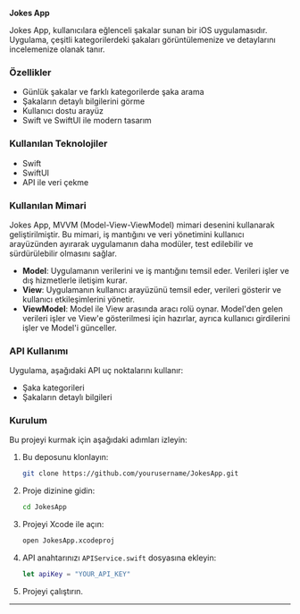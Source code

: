 **Jokes App**

Jokes App, kullanıcılara eğlenceli şakalar sunan bir iOS uygulamasıdır. Uygulama, çeşitli kategorilerdeki şakaları görüntülemenize ve detaylarını incelemenize olanak tanır.

### Özellikler
- Günlük şakalar ve farklı kategorilerde şaka arama
- Şakaların detaylı bilgilerini görme
- Kullanıcı dostu arayüz
- Swift ve SwiftUI ile modern tasarım

### Kullanılan Teknolojiler
- Swift
- SwiftUI
- API ile veri çekme

### Kullanılan Mimari
Jokes App, MVVM (Model-View-ViewModel) mimari desenini kullanarak geliştirilmiştir. Bu mimari, iş mantığını ve veri yönetimini kullanıcı arayüzünden ayırarak uygulamanın daha modüler, test edilebilir ve sürdürülebilir olmasını sağlar.

- **Model**: Uygulamanın verilerini ve iş mantığını temsil eder. Verileri işler ve dış hizmetlerle iletişim kurar.
- **View**: Uygulamanın kullanıcı arayüzünü temsil eder, verileri gösterir ve kullanıcı etkileşimlerini yönetir.
- **ViewModel**: Model ile View arasında aracı rolü oynar. Model'den gelen verileri işler ve View'e gösterilmesi için hazırlar, ayrıca kullanıcı girdilerini işler ve Model'i günceller.

### API Kullanımı
Uygulama, aşağıdaki API uç noktalarını kullanır:
- Şaka kategorileri
- Şakaların detaylı bilgileri

### Kurulum
Bu projeyi kurmak için aşağıdaki adımları izleyin:

1. Bu deposunu klonlayın:
   ```bash
   git clone https://github.com/yourusername/JokesApp.git
   ```
2. Proje dizinine gidin:
   ```bash
   cd JokesApp
   ```
3. Projeyi Xcode ile açın:
   ```bash
   open JokesApp.xcodeproj
   ```
4. API anahtarınızı `APIService.swift` dosyasına ekleyin:
   ```swift
   let apiKey = "YOUR_API_KEY"
   ```
5. Projeyi çalıştırın.

---
